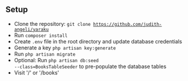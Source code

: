 ## Setup
- Clone the repository: <code>git clone https://github.com/judith-angeli/yaraku</code>
- Run <code>composer install</code>
- Create <code>.env</code> file in the root directory and update database credentials
- Generate a key <code>php artisan key:generate</code>
- Run <code>php artisan migrate</code>
- Optional: Run <code>php artisan db:seed --class=BooksTableSeeder</code> to pre-populate the database tables
- Visit '/' or '/books'
